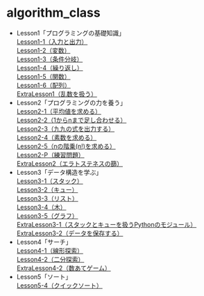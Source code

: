 # algorithm_class  
- Lesson1「プログラミングの基礎知識」  
  [Lesson1-1（入力と出力）](https://github.com/s21015/algorithm_class/tree/main/Lesson1/Lesson1-1)  
  [Lesson1-2（変数）](https://github.com/s21015/algorithm_class/tree/main/Lesson1/Lesson1-2)  
  [Lesson1-3（条件分岐）](https://github.com/s21015/algorithm_class/tree/main/Lesson1/Lesson1-3)  
  [Lesson1-4（繰り返し）](https://github.com/s21015/algorithm_class/tree/main/Lesson1/Lesson1-4)  
  [Lesson1-5（関数）](https://github.com/s21015/algorithm_class/tree/main/Lesson1/Lesson1-5)  
  [Lesson1-6（配列）](https://github.com/s21015/algorithm_class/tree/main/Lesson1/Lesson1-6)  
  [ExtraLesson1（乱数を扱う）](https://github.com/s21015/algorithm_class/tree/main/ExtraLesson1-1)
- Lesson2「プログラミングの力を養う」  
  [Lesson2-1（平均値を求める）](https://github.com/s21015/algorithm_class/tree/main/Lesson2/Lesson2-1)  
  [Lesson2-2（1からnまで足し合わせる）](https://github.com/s21015/algorithm_class/tree/main/Lesson2/Lesson2-2)  
  [Lesson2-3（九九の式を出力する）](https://github.com/s21015/algorithm_class/tree/main/Lesson2/Lesson2-3)  
  [Lesson2-4（素数を求める）](https://github.com/s21015/algorithm_class/tree/main/Lesson2/Lesson2-4)  
  [Lesson2-5（nの階乗(n!)を求める）](https://github.com/s21015/algorithm_class/tree/main/Lesson2/Lesson2-5)  
  [Lesson2-P（練習問題）](https://github.com/s21015/algorithm_class/tree/main/Lesson2/Lesson2-P)  
  [ExtraLesson2（エラトステネスの篩）](https://github.com/s21015/algorithm_class/tree/main/Lesson2/ExtraLesson2-1)  
- Lesson3「データ構造を学ぶ」  
  [Lesson3-1（スタック）](https://github.com/s21015/algorithm_class/tree/main/Lesson3/Lesson3-1)  
  [Lesson3-2（キュー）](https://github.com/s21015/algorithm_class/tree/main/Lesson3/Lesson3-2)  
  [Lesson3-3（リスト）](https://github.com/s21015/algorithm_class/tree/main/Lesson3/Lesson3-3)  
  [Lesson3-4（木）](https://github.com/s21015/algorithm_class/tree/main/Lesson3/Lesson3-4)  
  [Lesson3-5（グラフ）](https://github.com/s21015/algorithm_class/tree/main/Lesson3/Lesson3-5)  
  [ExtraLesson3-1（スタックとキューを扱うPythonのモジュール）](https://github.com/s21015/algorithm_class/tree/main/Lesson3/ExtraLesson3-1)  
  [ExtraLesson3-2（データを保存する）](https://github.com/s21015/algorithm_class/tree/main/Lesson3/ExtraLesson3-2)  
- Lesson4「サーチ」  
  [Lesson4-1（線形探索）](https://github.com/s21015/algorithm_class/tree/main/Lesson4/Lesson4-1)  
  [Lesson4-2（二分探索）](https://github.com/s21015/algorithm_class/tree/main/Lesson4/Lesson4-2)  
  [ExtraLesson4-2（数あてゲーム）](https://github.com/s21015/algorithm_class/tree/main/Lesson4/ExtraLesson4-2) 
- Lesson5「ソート」  
  [Lesson5-4（クイックソート）](https://github.com/s21015/algorithm_class/tree/main/Lesson5/Lesson5-4)  